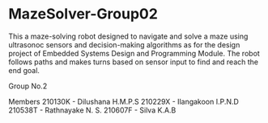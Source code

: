 # MazeSolver-Group02

This a maze-solving robot designed to navigate and solve a maze using ultrasonoc sensors and decision-making algorithms as for the design project of Embedded Systems Design and Programming Module. The robot follows paths and makes turns based on sensor input to find and reach the end goal.

Group No.2

Members
  210130K - Dilushana H.M.P.S 
  210229X - Ilangakoon I.P.N.D
  210538T - Rathnayake N. S.
  210607F - Silva K.A.B  
